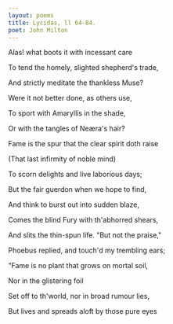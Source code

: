 ```yaml
---
layout: poems
title: Lycidas, ll 64-84.
poet: John Milton
---
```

Alas! what boots it with incessant care

To tend the homely, slighted shepherd's trade,

And strictly meditate the thankless Muse?

Were it not better done, as others use,

To sport with Amaryllis in the shade,

Or with the tangles of Neæra's hair?

Fame is the spur that the clear spirit doth raise

(That last infirmity of noble mind)

To scorn delights and live laborious days;

But the fair guerdon when we hope to find,

And think to burst out into sudden blaze,

Comes the blind Fury with th'abhorred shears,

And slits the thin-spun life. "But not the praise,"

Phoebus replied, and touch'd my trembling ears;

"Fame is no plant that grows on mortal soil,

Nor in the glistering foil

Set off to th'world, nor in broad rumour lies,

But lives and spreads aloft by those pure eyes

